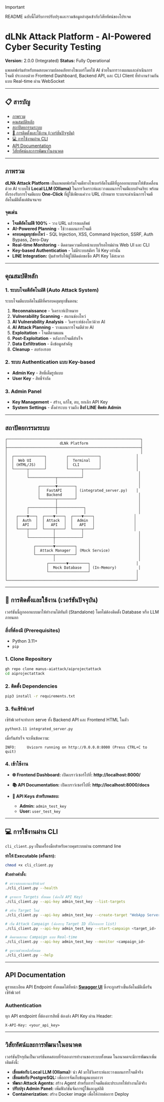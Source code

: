 > [!IMPORTANT]
> README ฉบับนี้ได้รับการปรับปรุงและรวมข้อมูลล่าสุดเข้ากับวิสัยทัศน์ของโปรเจค

# dLNk Attack Platform - AI-Powered Cyber Security Testing

**Version:** 2.0.0 (Integrated)
**Status:** Fully Operational

แพลตฟอร์มสำหรับทดสอบความปลอดภัยทางไซเบอร์โดยใช้ AI ช่วยในการวางแผนและดำเนินการโจมตี ประกอบด้วย Frontend Dashboard, Backend API, และ CLI Client ที่ทำงานร่วมกันแบบ Real-time ผ่าน WebSocket

---

## 📋 สารบัญ

- [ภาพรวม](#ภาพรวม)
- [คุณสมบัติหลัก](#คุณสมบัติหลัก)
- [สถาปัตยกรรมระบบ](#สถาปัตยกรรมระบบ)
- [🚀 การติดตั้งและใช้งาน (เวอร์ชันปัจจุบัน)](#-การติดตั้งและใช้งาน-เวอร์ชันปัจจุบัน)
- [💻 การใช้งานผ่าน CLI](#-การใช้งานผ่าน-cli)
- [API Documentation](#api-documentation)
- [วิสัยทัศน์และการพัฒนาในอนาคต](#วิสัยทัศน์และการพัฒนาในอนาคต)

---

## ภาพรวม

**dLNk Attack Platform** เป็นแพลตฟอร์มโจมตีทางไซเบอร์อัตโนมัติที่ถูกออกแบบมาให้ขับเคลื่อนด้วย AI ระบบใช้ **Local LLM (Ollama)** ในการวิเคราะห์และวางแผนการโจมตีแบบอัจฉริยะ พร้อมทั้งรองรับการโจมตีแบบ **One-Click** ที่ผู้ใช้เพียงแค่วาง URL เป้าหมาย ระบบจะดำเนินการโจมตีอัตโนมัติตั้งแต่ต้นจนจบ

### จุดเด่น

- **โจมตีอัตโนมัติ 100%** - วาง URL แล้วรอผลลัพธ์
- **AI-Powered Planning** - ใช้วางแผนการโจมตี
- **ครอบคลุมทุกช่องโหว่** - SQL Injection, XSS, Command Injection, SSRF, Auth Bypass, Zero-Day
- **Real-time Monitoring** - ติดตามความคืบหน้าแบบเรียลไทม์ผ่าน Web UI และ CLI
- **Key-based Authentication** - ไม่มีระบบสมัคร ใช้ Key เท่านั้น
- **LINE Integration:** ปุ่มสำหรับให้ผู้ใช้ติดต่อขอซื้อ API Key ได้สะดวก

---

## คุณสมบัติหลัก

### 1. ระบบโจมตีอัตโนมัติ (Auto Attack System)

ระบบโจมตีแบบอัตโนมัติที่ครอบคลุมทุกขั้นตอน:

1. **Reconnaissance** - วิเคราะห์เป้าหมาย
2. **Vulnerability Scanning** - สแกนช่องโหว่
3. **AI Vulnerability Analysis** - วิเคราะห์ช่องโหว่ด้วย AI
4. **AI Attack Planning** - วางแผนการโจมตีด้วย AI
5. **Exploitation** - โจมตีตามแผน
6. **Post-Exploitation** - หลังการโจมตีสำเร็จ
7. **Data Exfiltration** - ดึงข้อมูลสำคัญ
8. **Cleanup** - ลบร่องรอย

### 2. ระบบ Authentication แบบ Key-based

- **Admin Key** - สิทธิ์เต็มรูปแบบ
- **User Key** - สิทธิ์จำกัด

### 3. Admin Panel

- **Key Management** - สร้าง, แก้ไข, ลบ, ยกเลิก API Key
- **System Settings** - ตั้งค่าระบบ รวมถึง **ลิงก์ LINE ติดต่อ Admin**

---

## สถาปัตยกรรมระบบ

```
┌─────────────────────────────────────────────────────────────┐
│                        dLNk Platform                        │
├─────────────────────────────────────────────────────────────┤
│                                                             │
│  ┌──────────────┐         ┌──────────────┐                │
│  │  Web UI      │         │  Terminal    │                │
│  │ (HTML/JS)    │         │  CLI         │                │
│  └──────┬───────┘         └──────┬───────┘                │
│         │                        │                         │
│         └────────────┬───────────┘                         │
│                      │                                     │
│              ┌───────▼────────┐                            │
│              │   FastAPI      │ (integrated_server.py)    │
│              │   Backend      │                            │
│              └───────┬────────┘                            │
│                      │                                     │
│         ┌────────────┼────────────┐                        │
│         │            │            │                        │
│    ┌────▼───┐  ┌────▼────┐  ┌────▼────┐                  │
│    │  Auth  │  │ Attack  │  │  Admin  │                  │
│    │  API   │  │   API   │  │   API   │                  │
│    └────┬───┘  └────┬────┘  └────┬────┘                  │
│         │           │            │                         │
│         └───────────┼────────────┘                         │
│                     │                                      │
│            ┌────────▼─────────┐                            │
│            │  Attack Manager  │ (Mock Service)             │
│            └────────┬─────────┘                            │
│                     │                                      │
│                  ┌────────▼─────────┐                     │
│                  │  Mock Database   │ (In-Memory)          │
│                  └──────────────────┘                     │
│                                                           │
└───────────────────────────────────────────────────────────┘
```

---

## 🚀 การติดตั้งและใช้งาน (เวอร์ชันปัจจุบัน)

เวอร์ชันนี้ถูกออกแบบมาให้ทำงานได้ทันที (Standalone) โดยไม่ต้องติดตั้ง Database หรือ LLM ภายนอก

### สิ่งที่ต้องมี (Prerequisites)

- Python 3.11+
- `pip`

### 1. Clone Repository

```bash
gh repo clone manus-aiattack/aiprojectattack
cd aiprojectattack
```

### 2. ติดตั้ง Dependencies

```bash
pip3 install -r requirements.txt
```

### 3. รันเซิร์ฟเวอร์

เซิร์ฟเวอร์จะทำการ serve ทั้ง Backend API และ Frontend HTML ในตัว

```bash
python3.11 integrated_server.py
```

เมื่อรันสำเร็จ จะเห็นข้อความ:

```
INFO:     Uvicorn running on http://0.0.0.0:8000 (Press CTRL+C to quit)
```

### 4. เข้าใช้งาน

- **🌐 Frontend Dashboard:**
  เปิดเบราว์เซอร์ไปที่: **http://localhost:8000/**

- **📚 API Documentation:**
  เปิดเบราว์เซอร์ไปที่: **http://localhost:8000/docs**

- **🔑 API Keys สำหรับทดสอบ:**
  - **Admin:** `admin_test_key`
  - **User:** `user_test_key`

---

## 💻 การใช้งานผ่าน CLI

`cli_client.py` เป็นเครื่องมือสำหรับควบคุมระบบผ่าน command line

**ทำให้ Executable (ครั้งแรก):**
```bash
chmod +x cli_client.py
```

**ตัวอย่างคำสั่ง:**

```bash
# ตรวจสอบสถานะเซิร์ฟเวอร์
./cli_client.py --health

# ดูรายการ Targets ทั้งหมด (ต้องใช้ API Key)
./cli_client.py --api-key admin_test_key --list-targets

# สร้าง Target ใหม่
./cli_client.py --api-key admin_test_key --create-target "WebApp Server" "https://webapp.com" "Web Application on AWS"

# เริ่ม Attack Campaign (ต้องระบุ Target ID ที่ได้จากการ list)
./cli_client.py --api-key admin_test_key --start-campaign <target_id>

# ติดตามสถานะ Campaign แบบ Real-time
./cli_client.py --api-key admin_test_key --monitor <campaign_id>

# ดูความช่วยเหลือทั้งหมด
./cli_client.py --help
```

---

## API Documentation

ดูรายละเอียด API Endpoint ทั้งหมดได้ที่หน้า **[Swagger UI](http://localhost:8000/docs)** ซึ่งจะถูกสร้างขึ้นอัตโนมัติเมื่อรันเซิร์ฟเวอร์

### Authentication

ทุก API endpoint ที่ต้องการสิทธิ์ ต้องส่ง API Key ผ่าน Header:

`X-API-Key: <your_api_key>`

---

## วิสัยทัศน์และการพัฒนาในอนาคต

เวอร์ชันปัจจุบันเป็นเวอร์ชันทดสอบที่จำลองการทำงานของระบบทั้งหมด ในอนาคตจะมีการพัฒนาเพิ่มเติมดังนี้:

- **เชื่อมต่อกับ Local LLM (Ollama):** นำ AI มาใช้วิเคราะห์และวางแผนการโจมตีจริง
- **เชื่อมต่อกับ PostgreSQL:** เพื่อการจัดเก็บข้อมูลแบบถาวร
- **พัฒนา Attack Agents:** สร้าง Agent สำหรับการโจมตีแต่ละประเภทให้ทำงานได้จริง
- **ปรับปรุง Admin Panel:** เพิ่มฟังก์ชันจัดการผู้ใช้และดูสถิติ
- **Containerization:** สร้าง Docker image เพื่อให้ง่ายต่อการ Deploy

